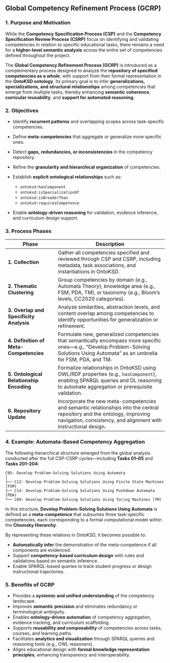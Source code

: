 ## Global Competency Refinement Process (GCRP)

### 1. Purpose and Motivation

While the **Competency Specification Process (CSP)** and the **Competency Specification Review Process (CSRP)** focus on identifying and validating competencies in relation to specific educational tasks, there remains a need for a **higher-level semantic analysis** across the entire set of competencies defined throughout the project.

The **Global Competency Refinement Process (GCRP)** is introduced as a complementary process designed to analyze the **repository of specified competencies as a whole**, with support from their formal representation in the **OntoKSD ontology**. Its primary goal is to infer **generalizations, specializations, and structural relationships** among competencies that emerge from multiple tasks, thereby enhancing **semantic coherence**, **curricular reusability**, and **support for automated reasoning**.


### 2. Objectives

* Identify **recurrent patterns** and overlapping scopes across task-specific competencies.
* Define **meta-competencies** that aggregate or generalize more specific ones.
* Detect **gaps, redundancies, or inconsistencies** in the competency repository.
* Refine the **granularity and hierarchical organization** of competencies.
* Establish **explicit ontological relationships** such as:

  * `ontoksd:hasComponent`
  * `ontoksd:isSpecializationOf`
  * `ontoksd:isBroaderThan`
  * `ontoksd:requiresCompetence`

* Enable **ontology-driven reasoning** for validation, evidence inference, and curriculum design support.



### 3. Process Phases

| **Phase**                                | **Description**                                                                                                                                                                            |
| ---------------------------------------- | ------------------------------------------------------------------------------------------------------------------------------------------------------------------------------------------ |
| **1. Collection**                        | Gather all competencies specified and reviewed through CSP and CSRP, including metadata, task associations, and instantiations in OntoKSD.                                                 |
| **2. Thematic Clustering**               | Group competencies by domain (e.g., Automata Theory), knowledge area (e.g., FSM, PDA, TM), or taxonomy (e.g., Bloom’s levels, CC2020 categories).                                          |
| **3. Overlap and Specificity Analysis**  | Analyze similarities, abstraction levels, and content overlap among competencies to identify opportunities for generalization or refinement.                                               |
| **4. Definition of Meta-Competencies**   | Formulate new, generalized competencies that semantically encompass more specific ones—e.g., “Develop Problem-Solving Solutions Using Automata” as an umbrella for FSM, PDA, and TM.       |
| **5. Ontological Relationship Encoding** | Formalize relationships in OntoKSD using OWL/RDF properties (e.g., `hasComponent`), enabling SPARQL queries and DL reasoning to automate aggregation or prerequisite validation. |
| **6. Repository Update**                 | Incorporate the new meta-competencies and semantic relationships into the central repository and the ontology, improving navigation, consistency, and alignment with instructional design. |



### 4. Example: Automata-Based Competency Aggregation

The following hierarchical structure emerged from the global analysis conducted after the full CSP-CSRP cycles—including **Tasks 01–05** and **Tasks 201–204**:

```
C05: Develop Problem-Solving Solutions Using Automata
│
├── C12: Develop Problem-Solving Solutions Using Finite State Machines (FSM)
├── C14: Develop Problem-Solving Solutions Using Pushdown Automata (PDA)
└── C09: Develop Problem-Solving Solutions Using Turing Machines (TM)
```

In this structure, **Develop Problem-Solving Solutions Using Automata** is defined as a **meta-competence** that subsumes three task-specific competencies, each corresponding to a formal computational model within the **Chomsky Hierarchy**.

By representing these relations in OntoKSD, it becomes possible to:

* **Automatically infer** the demonstration of the meta-competence if all components are evidenced.
* Support **competency-based curriculum design** with rules and validations based on semantic inference.
* Enable SPARQL-based queries to track student progress or design instructional trajectories.



### 5. Benefits of GCRP

* Provides a **systemic and unified understanding** of the competency landscape.
* Improves **semantic precision** and eliminates redundancy or terminological ambiguity.
* Enables **ontology-driven automation** of competency aggregation, evidence tracking, and curriculum scaffolding.
* Supports **reusability and composability** of competencies across tasks, courses, and learning paths.
* Facilitates **analytics and visualization** through SPARQL queries and reasoning tools (e.g., OWL reasoners).
* Aligns educational design with **formal knowledge representation principles**, enhancing transparency and interoperability.
